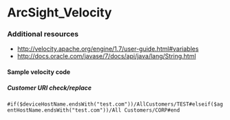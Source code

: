 
# ArcSight_Velocity
### Additional resources
+ http://velocity.apache.org/engine/1.7/user-guide.html#variables
+ http://docs.oracle.com/javase/7/docs/api/java/lang/String.html

#### Sample velocity code

##### Customer URI check/replace

```#if($deviceHostName.endsWith("test.com"))/AllCustomers/TEST#elseif($agentHostName.endsWith("test.com"))/All Customers/CORP#end```
